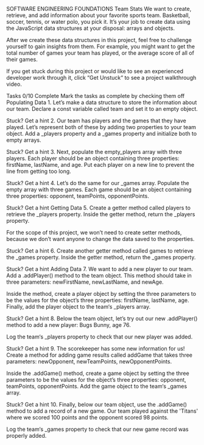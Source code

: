 SOFTWARE ENGINEERING FOUNDATIONS
Team Stats
We want to create, retrieve, and add information about your favorite sports team. Basketball, soccer, tennis, or water polo, you pick it. It’s your job to create data using the JavaScript data structures at your disposal: arrays and objects.

After we create these data structures in this project, feel free to challenge yourself to gain insights from them. For example, you might want to get the total number of games your team has played, or the average score of all of their games.

If you get stuck during this project or would like to see an experienced developer work through it, click “Get Unstuck“ to see a project walkthrough video.

Tasks
0/10 Complete
Mark the tasks as complete by checking them off
Populating Data
1.
Let’s make a data structure to store the information about our team. Declare a const variable called team and set it to an empty object.


Stuck? Get a hint
2.
Our team has players and the games that they have played. Let’s represent both of these by adding two properties to your team object. Add a _players property and a _games property and initialize both to empty arrays.


Stuck? Get a hint
3.
Next, populate the empty_players array with three players. Each player should be an object containing three properties: firstName, lastName, and age. Put each player on a new line to prevent the line from getting too long.


Stuck? Get a hint
4.
Let’s do the same for our _games array. Populate the empty array with three games. Each game should be an object containing three properties: opponent, teamPoints, opponentPoints.


Stuck? Get a hint
Getting Data
5.
Create a getter method called players to retrieve the _players property. Inside the getter method, return the _players property.

For the scope of this project, we won’t need to create setter methods, because we don’t want anyone to change the data saved to the properties.


Stuck? Get a hint
6.
Create another getter method called games to retrieve the _games property. Inside the getter method, return the _games property.


Stuck? Get a hint
Adding Data
7.
We want to add a new player to our team. Add a .addPlayer() method to the team object. This method should take in three parameters: newFirstName, newLastName, and newAge.

Inside the method, create a player object by setting the three parameters to be the values for the object’s three properties: firstName, lastName, age. Finally, add the player object to the team‘s _players array.


Stuck? Get a hint
8.
Below the team object, let’s try out our new .addPlayer() method to add a new player: Bugs Bunny, age 76.

Log the team‘s _players property to check that our new player was added.


Stuck? Get a hint
9.
The scorekeeper has some new information for us! Create a method for adding game results called addGame that takes three parameters: newOpponent, newTeamPoints, newOpponentPoints.

Inside the .addGame() method, create a game object by setting the three parameters to be the values for the object’s three properties: opponent, teamPoints, opponentPoints. Add the game object to the team‘s _games array.


Stuck? Get a hint
10.
Finally, below our team object, use the .addGame() method to add a record of a new game. Our team played against the 'Titans' where we scored 100 points and the opponent scored 98 points.

Log the team‘s _games property to check that our new game record was properly added.